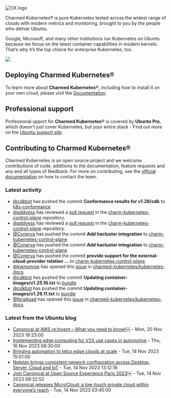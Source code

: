 ![CK logo](https://assets.ubuntu.com/v1/451d4cf4-Charmed+Kubernetes_RGB_onWhite_2022.svg)

Charmed Kubernetes® is pure Kubernetes tested across the widest range of clouds with modern metrics and monitoring, brought to you by the people who deliver Ubuntu.

Google, Microsoft, and many other institutions run Kubernetes on Ubuntu because we focus on the latest container capabilities in modern kernels. That’s why it’s the top choice for enterprise Kubernetes, too.

![](https://assets.ubuntu.com/v1/843c77b6-juju-at-a-glace.svg)

## Deploying Charmed Kubernetes®

To learn more about **Charmed Kubernetes**®, including how to install it on your own cloud, please visit the [Documentation][docs].

## Professional support

Professional upport for **Charmed Kubernetes**® is covered by **Ubuntu Pro**, which doesn't just cover Kubernetes, but your entire stack - Find out more on the [Ubuntu support site](https://ubuntu.com/support).

## Contributing to Charmed Kubernetes®

Charmed Kubernetes is an open source project and we welcome contributions of code, additions to the documentation, feature requests and any and all types of feedback. For more on contributing, see the [official documentation][get-in-touch] on how to contact the team.

<!-- LINKS -->
[docs]: https://ubuntu.com/kubernetes/docs
[get-in-touch]: https://ubuntu.com/kubernetes/docs/get-in-touch

### Latest activity

<!-- activity starts -->
 - [@cdkbot](https://github.com/cdkbot) has pushed the commit **Conformance results for v1.28/cdk** to [k8s-conformance](https://github.com/charmed-kubernetes/k8s-conformance)
 - [@addyess](https://github.com/addyess) has reviewed a [pull request](https://github.com/charmed-kubernetes/charm-kubernetes-control-plane/pull/308) in the [charm-kubernetes-control-plane](https://github.com/charmed-kubernetes/charm-kubernetes-control-plane) repository.
 - [@addyess](https://github.com/addyess) has reviewed a [pull request](https://github.com/charmed-kubernetes/charm-kubernetes-control-plane/pull/308) in the [charm-kubernetes-control-plane](https://github.com/charmed-kubernetes/charm-kubernetes-control-plane) repository.
 - [@Cynerva](https://github.com/Cynerva) has pushed the commit **Add hacluster integration** to [charm-kubernetes-control-plane](https://github.com/charmed-kubernetes/charm-kubernetes-control-plane)
 - [@Cynerva](https://github.com/Cynerva) has pushed the commit **Add hacluster integration** to [charm-kubernetes-control-plane](https://github.com/charmed-kubernetes/charm-kubernetes-control-plane)
 - [@Cynerva](https://github.com/Cynerva) has pushed the commit **provide support for the external-cloud-provider relation ...** to [charm-kubernetes-control-plane](https://github.com/charmed-kubernetes/charm-kubernetes-control-plane)
 - [@kwmonroe](https://github.com/kwmonroe) has opened this [issue](https://github.com/charmed-kubernetes/kubernetes-docs/issues/819) in [charmed-kubernetes/kubernetes-docs](https://api.github.com/repos/charmed-kubernetes/kubernetes-docs).
 - [@cdkbot](https://github.com/cdkbot) has pushed the commit **Updating container-images/v1.25.16.txt** to [bundle](https://github.com/charmed-kubernetes/bundle)
 - [@cdkbot](https://github.com/cdkbot) has pushed the commit **Updating container-images/v1.26.11.txt** to [bundle](https://github.com/charmed-kubernetes/bundle)
 - [@IbraAoad](https://github.com/IbraAoad) has opened this [issue](https://github.com/charmed-kubernetes/kubernetes-docs/issues/818) in [charmed-kubernetes/kubernetes-docs](https://api.github.com/repos/charmed-kubernetes/kubernetes-docs).
<!-- activity ends -->

<!-- roadmap starts -->

<!-- roadmap ends -->

### Latest from the Ubuntu blog

<!-- blog starts -->
* [Canonical at AWS re:Invent &#8211; What you need to know!￼](https://ubuntu.com//blog/canonical-at-aws-reinvent-what-you-need-to-know) - Mon, 20 Nov 2023 19:23:00 
* [Implementing edge computing for V2X use cases in automotive](https://ubuntu.com//blog/implementing-edge-computing-for-v2x-use-cases-in-automotive) - Thu, 16 Nov 2023 08:30:00 
* [Bringing automation to telco edge clouds at scale](https://ubuntu.com//blog/bringing-automation-to-telco-edge-clouds-at-scale) - Tue, 14 Nov 2023 15:01:00 
* [Netplan brings consistent network configuration across Desktop, Server, Cloud and IoT](https://ubuntu.com//blog/netplan-configuration-across-desktop-server-cloud-and-iot) - Tue, 14 Nov 2023 13:12:16 
* [Join Canonical at Open Source Experience Paris 2023￼](https://ubuntu.com//blog/join-canonical-at-open-source-experience-paris-2023%ef%bf%bc) - Tue, 14 Nov 2023 09:32:52 
* [Canonical releases MicroCloud: a low-touch private cloud within everyone&#8217;s reach](https://ubuntu.com//blog/canonical_releases_microcloud) - Tue, 14 Nov 2023 03:45:00 
<!-- blog ends -->
